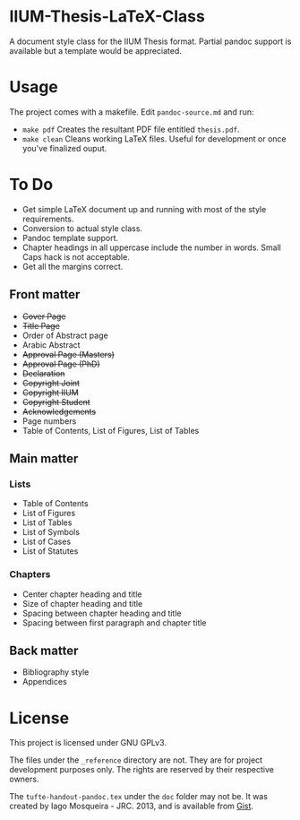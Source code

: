 # IIUM-Thesis-LaTeX-Class

A document style class for the IIUM Thesis format.
Partial pandoc support is available but a template would be appreciated.

# Usage

The project comes with a makefile. Edit `pandoc-source.md` and run:

- `make pdf` Creates the resultant PDF file entitled `thesis.pdf`.
- `make clean` Cleans working LaTeX files. Useful for development or once you've finalized ouput.

# To Do

- Get simple LaTeX document up and running with most of the style requirements.
- Conversion to actual style class.
- Pandoc template support.
- Chapter headings in all uppercase include the number in words. Small Caps hack is not acceptable.
- Get all the margins correct.

## Front matter

- ~~Cover Page~~
- ~~Title Page~~
- Order of Abstract page
- Arabic Abstract
- ~~Approval Page (Masters)~~
- ~~Approval Page (PhD)~~
- ~~Declaration~~
- ~~Copyright Joint~~
- ~~Copyright IIUM~~
- ~~Copyright Student~~
- ~~Acknowledgements~~
- Page numbers
- Table of Contents, List of Figures, List of Tables

## Main matter

### Lists

- Table of Contents
- List of Figures
- List of Tables
- List of Symbols
- List of Cases
- List of Statutes

### Chapters

- Center chapter heading and title
- Size of chapter heading and title
- Spacing between chapter heading and title
- Spacing between first paragraph and chapter title

## Back matter

- Bibliography style
- Appendices

# License

This project is licensed under GNU GPLv3.

The files under the `_reference` directory are not.
They are for project development purposes only.
The rights are reserved by their respective owners.

The `tufte-handout-pandoc.tex` under the `doc` folder may not be. It was created by Iago Mosqueira - JRC. 2013, and is available from [Gist](https://gist.github.com/reinholdsson/7426608/566d8104363cd2fef2d6dd50e90aceab377b4a45#file-tufte-handout-template).
